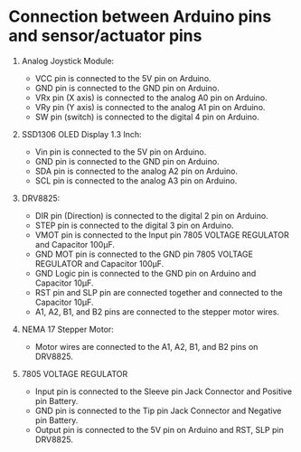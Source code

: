 # Connection between Arduino pins and sensor/actuator pins

1. Analog Joystick Module:
   - VCC pin is connected to the 5V pin on Arduino.
   - GND pin is connected to the GND pin on Arduino.
   - VRx pin (X axis) is connected to the analog A0 pin on Arduino.
   - VRy pin (Y axis) is connected to the analog A1 pin on Arduino.
   - SW pin (switch) is connected to the digital 4 pin on Arduino.

2. SSD1306 OLED Display 1.3 Inch:
   - Vin pin is connected to the 5V pin on Arduino.
   - GND pin is connected to the GND pin on Arduino.
   - SDA pin is connected to the analog A2 pin on Arduino.
   - SCL pin is connected to the analog A3 pin on Arduino.

3. DRV8825:
   - DIR pin (Direction) is connected to the digital 2 pin on Arduino.
   - STEP pin is connected to the digital 3 pin on Arduino.
   - VMOT pin is connected to the Input pin 7805 VOLTAGE REGULATOR and Capacitor 100µF.
   - GND MOT pin is connected to the GND pin 7805 VOLTAGE REGULATOR and Capacitor 100µF.
   - GND Logic pin is connected to the GND pin on Arduino and Capacitor 10µF.
   - RST pin and SLP pin are connected together and connected to the Capacitor 10µF. 
   - A1, A2, B1, and B2 pins are connected to the stepper motor wires.

4. NEMA 17 Stepper Motor:
   - Motor wires are connected to the A1, A2, B1, and B2 pins on DRV8825.

5. 7805 VOLTAGE REGULATOR
   - Input pin is connected to the Sleeve pin Jack Connector and Positive pin Battery.
   - GND pin is connected to the Tip pin Jack Connector and Negative pin Battery.
   - Output pin is connected to the 5V pin on Arduino and RST, SLP pin DRV8825.
